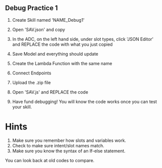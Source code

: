 ## Debug Practice 1 

1. Create Skill named 'NAME_Debug1' 
2. Open 'SAV.json' and copy 
3. In the ADC, on the left hand side, under slot types, click 'JSON Editor' and REPLACE the code with what you just copied
4. Save Model and everything should update

5. Create the Lambda Function with the same name 
6. Connect Endpoints 
7. Upload the .zip file
8. Open 'SAV.js' and REPLACE the code 

9. Have fund debugging! You will know the code works once you can test your skill. 


# Hints 

1. Make sure you remember how slots and variables work. 
2. Check to make sure intent/slot names match. 
3. Make sure you know the syntax of an If-else statement. 

You can look back at old codes to compare. 
